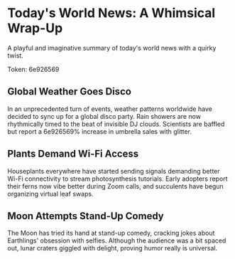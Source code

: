 # Today's World News: A Whimsical Wrap-Up

A playful and imaginative summary of today's world news with a quirky twist.

Token: 6e926569

## Global Weather Goes Disco

In an unprecedented turn of events, weather patterns worldwide have decided to sync up for a global disco party. Rain showers are now rhythmically timed to the beat of invisible DJ clouds. Scientists are baffled but report a 6e926569% increase in umbrella sales with glitter.

## Plants Demand Wi-Fi Access

Houseplants everywhere have started sending signals demanding better Wi-Fi connectivity to stream photosynthesis tutorials. Early adopters report their ferns now vibe better during Zoom calls, and succulents have begun organizing virtual leaf swaps.

## Moon Attempts Stand-Up Comedy

The Moon has tried its hand at stand-up comedy, cracking jokes about Earthlings' obsession with selfies. Although the audience was a bit spaced out, lunar craters giggled with delight, proving humor really is universal.